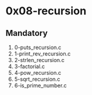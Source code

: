 # 0x08-recursion
## Mandatory
1. 0-puts\_recursion.c
2. 1-print\_rev\_recursion.c
3. 2-strlen\_recursion.c
4. 3-factorial.c
5. 4-pow\_recursion.c
6. 5-sqrt\_recursion.c
7. 6-is\_prime\_number.c
